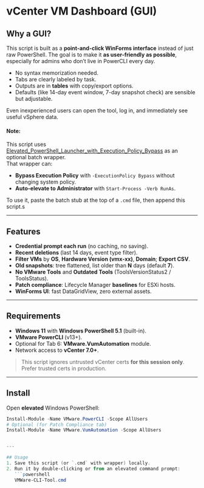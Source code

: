 # vCenter VM Dashboard (GUI)

## Why a GUI?
This script is built as a **point-and-click WinForms interface** instead of just raw PowerShell. The goal is to make it **as user-friendly as possible**, especially for admins who don’t live in PowerCLI every day.  
- No syntax memorization needed.  
- Tabs are clearly labeled by task.  
- Outputs are in **tables** with copy/export options.  
- Defaults (like 14-day event window, 7-day snapshot check) are sensible but adjustable.  

Even inexperienced users can open the tool, log in, and immediately see useful vSphere data.

#### Note:  
This script uses [Elevated_PowerShell_Launcher_with_Execution_Policy_Bypass](https://gist.github.com/cerebralassault/10860fa69f7926fad8b1fa327ec7a650) as an optional batch wrapper.  
That wrapper can:
- **Bypass Execution Policy** with `-ExecutionPolicy Bypass` without changing system policy.  
- **Auto-elevate to Administrator** with `Start-Process -Verb RunAs`.  

To use it, paste the batch stub at the top of a `.cmd` file, then append this script.s

---

## Features
- **Credential prompt each run** (no caching, no saving).
- **Recent deletions** (last 14 days, event type filter).
- **Filter VMs** by **OS**, **Hardware Version (vmx-xx)**, **Domain**; **Export CSV**.
- **Old snapshots**: tree flattened, list older than **N** days (default **7**).
- **No VMware Tools** and **Outdated Tools** (ToolsVersionStatus2 / ToolsStatus).
- **Patch compliance**: Lifecycle Manager **baselines** for ESXi hosts.
- **WinForms UI**: fast DataGridView, zero external assets.

---

## Requirements
- **Windows 11** with **Windows PowerShell 5.1** (built-in).
- **VMware PowerCLI** (v13+).
- Optional for Tab 6: **VMware.VumAutomation** module.
- Network access to **vCenter 7.0+**.

> This script ignores untrusted vCenter certs **for this session only**. Prefer trusted certs in production.

---

## Install
Open **elevated** Windows PowerShell:

```powershell
Install-Module -Name VMware.PowerCLI -Scope AllUsers
# Optional (for Patch Compliance tab)
Install-Module -Name VMware.VumAutomation -Scope AllUsers


---

## Usage
1. Save this script (or `.cmd` with wrapper) locally.
2. Run it by double-clicking or from an elevated command prompt:
   ```powershell
   VMWare-CLI-Tool.cmd
